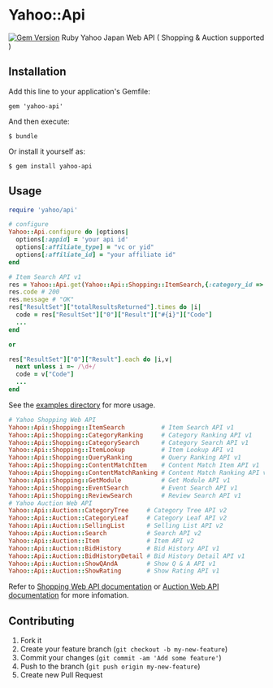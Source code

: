# Yahoo::Api

[![Gem Version](https://badge.fury.io/rb/yahoo-api.png)](http://badge.fury.io/rb/yahoo-api)
Ruby Yahoo Japan Web API ( Shopping & Auction supported ) 

## Installation

Add this line to your application's Gemfile:

    gem 'yahoo-api'

And then execute:

    $ bundle

Or install it yourself as:

    $ gem install yahoo-api

## Usage

```ruby
require 'yahoo/api'

# configure
Yahoo::Api.configure do |options|
  options[:appid] = 'your api id'
  options[:affiliate_type] = "vc or yid"
  options[:affiliate_id] = "your affiliate id"
end

# Item Search API v1
res = Yahoo::Api.get(Yahoo::Api::Shopping::ItemSearch,{:category_id => "13457"})
res.code # 200
res.message # "OK"
res["ResultSet"]["totalResultsReturned"].times do |i|
  code = res["ResultSet"]["0"]["Result"]["#{i}"]["Code"]
  ...
end

or

res["ResultSet"]["0"]["Result"].each do |i,v|
  next unless i =~ /\d+/
  code = v["Code"]
  ...
end
```

See the [examples directory](https://github.com/shoprev/yahoo-api/tree/master/example) for more usage.

```ruby
# Yahoo Shopping Web API
Yahoo::Api::Shopping::ItemSearch          # Item Search API v1
Yahoo::Api::Shopping::CategoryRanking     # Category Ranking API v1
Yahoo::Api::Shopping::CategorySearch      # Category Search API v1
Yahoo::Api::Shopping::ItemLookup          # Item Lookup API v1 
Yahoo::Api::Shopping::QueryRanking        # Query Ranking API v1
Yahoo::Api::Shopping::ContentMatchItem    # Content Match Item API v1 
Yahoo::Api::Shopping::ContentMatchRanking # Content Match Ranking API v1
Yahoo::Api::Shopping::GetModule           # Get Module API v1
Yahoo::Api::Shopping::EventSearch         # Event Search API v1
Yahoo::Api::Shopping::ReviewSearch        # Review Search API v1
# Yahoo Auction Web API
Yahoo::Api::Auction::CategoryTree     # Category Tree API v2
Yahoo::Api::Auction::CategoryLeaf     # Category Leaf API v2
Yahoo::Api::Auction::SellingList      # Selling List API v2
Yahoo::Api::Auction::Search           # Search API v2
Yahoo::Api::Auction::Item             # Item API v2
Yahoo::Api::Auction::BidHistory       # Bid History API v1
Yahoo::Api::Auction::BidHistoryDetail # Bid History Detail API v1
Yahoo::Api::Auction::ShowQAndA        # Show Q & A API v1
Yahoo::Api::Auction::ShowRating       # Show Rating API v1
```

Refer to [Shopping Web API documentation](http://developer.yahoo.co.jp/webapi/shopping/) or [Auction Web API documentation](http://developer.yahoo.co.jp/webapi/auctions/) for more infomation.

## Contributing

1. Fork it
2. Create your feature branch (`git checkout -b my-new-feature`)
3. Commit your changes (`git commit -am 'Add some feature'`)
4. Push to the branch (`git push origin my-new-feature`)
5. Create new Pull Request
